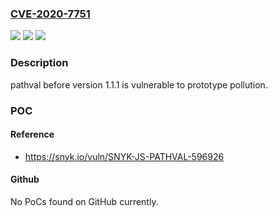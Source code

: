 ### [CVE-2020-7751](https://cve.mitre.org/cgi-bin/cvename.cgi?name=CVE-2020-7751)
![](https://img.shields.io/static/v1?label=Product&message=pathval&color=blue)
![](https://img.shields.io/static/v1?label=Version&message=%3E%3D%200%20&color=brighgreen)
![](https://img.shields.io/static/v1?label=Vulnerability&message=Prototype%20Pollution&color=brighgreen)

### Description

pathval before version 1.1.1 is vulnerable to prototype pollution.

### POC

#### Reference
- https://snyk.io/vuln/SNYK-JS-PATHVAL-596926

#### Github
No PoCs found on GitHub currently.

